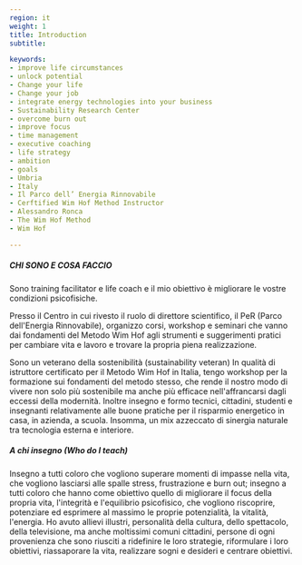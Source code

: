 ```yaml
---
region: it
weight: 1
title: Introduction
subtitle:

keywords:
- improve life circumstances
- unlock potential
- Change your life
- Change your job
- integrate energy technologies into your business
- Sustainability Research Center
- overcome burn out
- improve focus
- time management
- executive coaching
- life strategy
- ambition
- goals
- Umbria
- Italy
- Il Parco dell’ Energia Rinnovabile
- Cerftified Wim Hof Method Instructor
- Alessandro Ronca
- The Wim Hof Method
- Wim Hof

---
```


##### CHI SONO E COSA FACCIO

Sono training facilitator e life coach e il mio obiettivo è migliorare le vostre condizioni psicofisiche.

Presso il Centro in cui rivesto il ruolo di direttore scientifico, il PeR (Parco dell'Energia Rinnovabile), organizzo corsi, workshop e seminari che vanno dai fondamenti del Metodo Wim Hof agli strumenti e suggerimenti pratici per cambiare vita e lavoro e trovare la propria piena realizzazione.

Sono un veterano della sostenibilità (sustainability veteran)
In qualità di istruttore certificato per il Metodo Wim Hof in Italia, tengo workshop per la formazione sui fondamenti del metodo stesso, che rende il nostro modo di vivere non solo più sostenibile ma anche più efficace nell'affrancarsi dagli eccessi della modernità.
Inoltre insegno e formo tecnici, cittadini, studenti e insegnanti relativamente alle buone pratiche per il risparmio energetico in casa, in azienda, a scuola. Insomma, un mix azzeccato di sinergia naturale tra tecnologia esterna e interiore.

##### A chi insegno (Who do I teach)
Insegno a tutti coloro che vogliono superare momenti di impasse nella vita, che vogliono lasciarsi alle spalle stress, frustrazione e burn out; insegno a tutti coloro che hanno come obiettivo quello di migliorare il focus della propria vita, l'integrità e l'equilibrio psicofisico, che vogliono riscoprire, potenziare ed esprimere al massimo le proprie potenzialità, la vitalità, l'energia.
Ho avuto allievi illustri, personalità della cultura, dello spettacolo, della televisione, ma anche moltissimi comuni cittadini, persone di ogni provenienza che sono riusciti a ridefinire le loro strategie, riformulare i loro obiettivi, riassaporare la vita, realizzare sogni e desideri e centrare obiettivi.

<!--

##### Which famous personalities have you coached?

Through facilitating sessions, I have coached numerous personalities. Including giving council to **Frederico Pistano**, [Robots Will Steal Your Job, But That's OK](https://www.amazon.co.uk/Robots-Will-Steal-Your-Thats-ebook/dp/B009R93JR6) and [A Tale Two Futures](https://www.amazon.co.uk/Tale-Two-Futures-Federico-Pistono-ebook/dp/B00RB6PFF6).
-->
